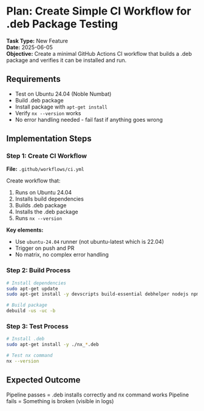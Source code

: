 # Plan: Create Simple CI Workflow for .deb Package Testing

**Task Type:** New Feature  
**Date:** 2025-06-05  
**Objective:** Create a minimal GitHub Actions CI workflow that builds a .deb package and verifies it can be installed and run.

## Requirements
- Test on Ubuntu 24.04 (Noble Numbat)
- Build .deb package
- Install package with `apt-get install`
- Verify `nx --version` works
- No error handling needed - fail fast if anything goes wrong

## Implementation Steps

### Step 1: Create CI Workflow
**File:** `.github/workflows/ci.yml`

Create workflow that:
1. Runs on Ubuntu 24.04
2. Installs build dependencies
3. Builds .deb package
4. Installs the .deb package
5. Runs `nx --version`

**Key elements:**
- Use `ubuntu-24.04` runner (not ubuntu-latest which is 22.04)
- Trigger on push and PR
- No matrix, no complex error handling

### Step 2: Build Process
```bash
# Install dependencies
sudo apt-get update
sudo apt-get install -y devscripts build-essential debhelper nodejs npm

# Build package
debuild -us -uc -b
```

### Step 3: Test Process
```bash
# Install .deb
sudo apt-get install -y ./nx_*.deb

# Test nx command
nx --version
```

## Expected Outcome
Pipeline passes = .deb installs correctly and nx command works
Pipeline fails = Something is broken (visible in logs)